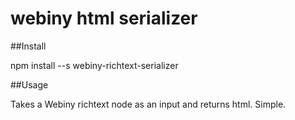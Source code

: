 # webiny html serializer

##Install

npm install --s webiny-richtext-serializer

##Usage

Takes a Webiny richtext node as an input and returns html. Simple.
